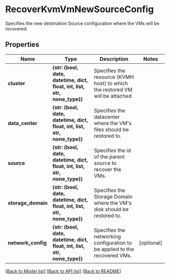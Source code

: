 # RecoverKvmVmNewSourceConfig

Specifies the new destination Source configuration where the VMs will be recovered.

## Properties
Name | Type | Description | Notes
------------ | ------------- | ------------- | -------------
**cluster** | **{str: (bool, date, datetime, dict, float, int, list, str, none_type)}** | Specifies the resource (KVMH host) to which the restored VM will be attached | 
**data_center** | **{str: (bool, date, datetime, dict, float, int, list, str, none_type)}** | Specifies the datacenter where the VM&#39;s files should be restored to. | 
**source** | **{str: (bool, date, datetime, dict, float, int, list, str, none_type)}** | Specifies the id of the parent source to recover the VMs. | 
**storage_domain** | **{str: (bool, date, datetime, dict, float, int, list, str, none_type)}** | Specifies the Storage Domain where the VM&#39;s disk should be restored to. | 
**network_config** | **{str: (bool, date, datetime, dict, float, int, list, str, none_type)}** | Specifies the networking configuration to be applied to the recovered VMs. | [optional] 

[[Back to Model list]](../README.md#documentation-for-models) [[Back to API list]](../README.md#documentation-for-api-endpoints) [[Back to README]](../README.md)


